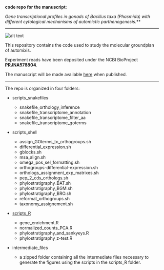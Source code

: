 
**code repo for the manuscript:** 

_Gene transcriptional profiles in gonads of Bacillus taxa (Phasmida) with different cytological mechanisms of automictic parthenogenesis._**


---


![alt text](https://upload.wikimedia.org/wikipedia/commons/0/0b/Bacillus_rossius_Livorno.jpg)

This repository contains the code used to study the molecular groundplan of automixis.

Experiment reads have been deposited under the NCBI BioProject [**PRJNA578804**](https://www.ncbi.nlm.nih.gov/bioproject/PRJNA578804).

The manuscript will be made available [here]() when published.


---


The repo is organized in four folders:

- scripts_snakefiles

	- snakefile_orthology_inference
	- snakefile_transcriptome_annotation
	- snakefile_transcriptome_filter_aa
	- snakefile_transcriptome_goterms

- scripts_shell
	
	- assign_GOterms_to_orthogroups.sh
	- differential_expression.sh
	- gblocks.sh
	- msa_align.sh
	- omega_pos_sel_formatting.sh
	- orthogroups-differential-expression.sh
	- orthologs_assignment_exp_matrixes.sh
	- pep_2_cds_orthologs.sh
	- phylostratigraphy_BAT.sh
	- phylostratigraphy_BGM.sh
	- phylostratigraphy_BRO.sh
	- reformat_orthogroups.sh
	- taxonomy_assignement.sh

- [scripts_R](https://github.com/for-giobbe/gene-transcriptional-profiles-in-automictic-taxa/tree/main/scripts_R)

	- gene_enrichment.R
	- normalized_counts_PCA.R
	- phylostratigraphy_and_sankyeys.R
	- phylostratigraphy_z-test.R

- intermediate_files

	- a zipped folder containing all the intermediate files necessary to generate the figures using the scripts in the scripts_R folder.
